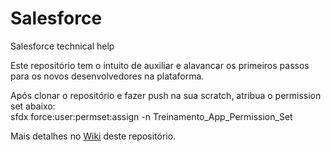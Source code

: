 # Salesforce
Salesforce technical help

Este repositório tem o intuito de auxiliar e alavancar os primeiros passos para os novos desenvolvedores na plataforma.

Após clonar o repositório e fazer push na sua scratch, atribua o permission set abaixo:</br>
    sfdx force:user:permset:assign -n Treinamento_App_Permission_Set 


Mais detalhes no <a href="https://github.com/charleston76/Salesforce/wiki">Wiki</a> deste repositório.
